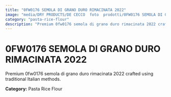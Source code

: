 ```yaml
---
title: "0FW0176 SEMOLA DI GRANO DURO RIMACINATA 2022"
image: "media/DRY PRODUCTS/DE CECCO  foto  prodotti/0FW0176 SEMOLA DI GRANO DURO RIMACINATA 2022.jpg"
category: "pasta-rice-flour"
description: "Premium 0fw0176 semola di grano duro rimacinata 2022 crafted using traditional Italian methods."
---
```


# 0FW0176 SEMOLA DI GRANO DURO RIMACINATA 2022

Premium 0fw0176 semola di grano duro rimacinata 2022 crafted using traditional Italian methods.

**Category:** Pasta Rice Flour

